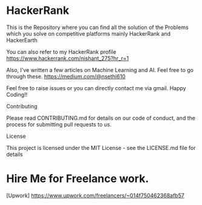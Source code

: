 # HackerRank
This is the Repository where you can find all the solution of the Problems which you solve on competitive platforms mainly HackerRank and HackerEarth


You can also refer to my HackerRank profile
https://www.hackerrank.com/nishant_275?hr_r=1

Also, I've written a few articles on Machine Learning and AI. Feel free to go through these.
https://medium.com/@nsethi610

Feel free to raise issues or you can directly contact me via gmail.
Happy Coding!!

Contributing

Please read CONTRIBUTING.md for details on our code of conduct, and the process for submitting pull requests to us.

License

This project is licensed under the MIT License - see the LICENSE.md file for details

# Hire Me for Freelance work.
[Upwork] https://www.upwork.com/freelancers/~014f750462368afb57
